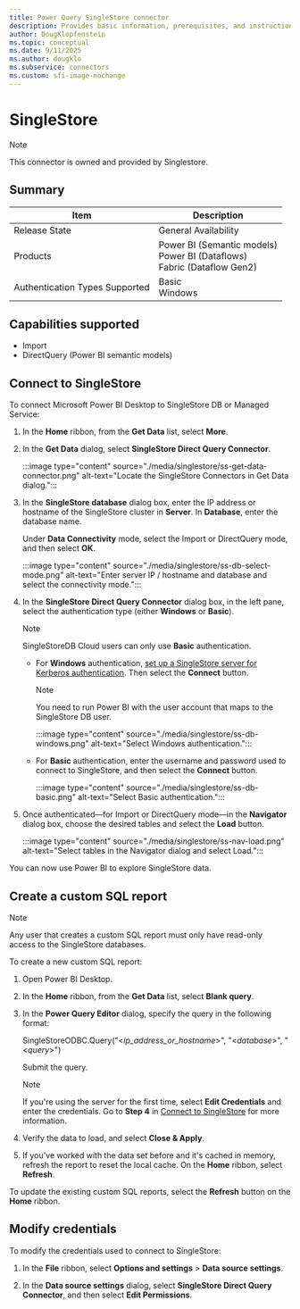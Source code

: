 ```yaml
---
title: Power Query SingleStore connector
description: Provides basic information, prerequisites, and instructions on how to connect to your SingleStore data.
author: DougKlopfenstein
ms.topic: conceptual
ms.date: 9/11/2025
ms.author: dougklo
ms.subservice: connectors
ms.custom: sfi-image-nochange
---
```


# SingleStore

>[!Note]
>This connector is owned and provided by Singlestore.

## Summary

| Item | Description |
| --- | --- |
| Release State | General Availability |
| Products | Power BI (Semantic models)<br/>Power BI (Dataflows)<br/>Fabric (Dataflow Gen2) |
| Authentication Types Supported | Basic<br/>Windows |

## Capabilities supported

* Import
* DirectQuery (Power BI semantic models)

## Connect to SingleStore

To connect Microsoft Power BI Desktop to SingleStore DB or Managed Service:

1. In the **Home** ribbon, from the **Get Data** list, select **More**.

2. In the **Get Data** dialog, select **SingleStore Direct Query Connector**.

    :::image type="content" source="./media/singlestore/ss-get-data-connector.png" alt-text="Locate the SingleStore Connectors in Get Data dialog.":::

3. In the **SingleStore database** dialog box, enter the IP address or hostname of the SingleStore cluster in **Server**. In **Database**, enter the database name.

    Under **Data Connectivity** mode, select the Import or DirectQuery mode, and then select **OK**.

    :::image type="content" source="./media/singlestore/ss-db-select-mode.png" alt-text="Enter server IP / hostname and database and select the connectivity mode.":::

4. In the **SingleStore Direct Query Connector** dialog box, in the left pane, select the authentication type (either **Windows** or **Basic**).

    > [!NOTE]
    > SingleStoreDB Cloud users can only use **Basic** authentication.

    * For **Windows** authentication, [set up a SingleStore server for Kerberos authentication](https://docs.singlestore.com/db/v7.3/en/security/authentication/kerberos-authentication.html). Then select the **Connect** button.

       > [!NOTE]
       > You need to run Power BI with the user account that maps to the SingleStore DB user.

       :::image type="content" source="./media/singlestore/ss-db-windows.png" alt-text="Select Windows authentication.":::

    * For **Basic** authentication, enter the username and password used to connect to SingleStore, and then select the **Connect** button.

       :::image type="content" source="./media/singlestore/ss-db-basic.png" alt-text="Select Basic authentication.":::

5. Once authenticated&mdash;for Import or DirectQuery mode&mdash;in the **Navigator** dialog box, choose the desired tables and select the **Load** button.

    :::image type="content" source="./media/singlestore/ss-nav-load.png" alt-text="Select tables in the Navigator dialog and select Load.":::

You can now use Power BI to explore SingleStore data.

## Create a custom SQL report

> [!NOTE]
> Any user that creates a custom SQL report must only have read-only access to the SingleStore databases.

To create a new custom SQL report:

1. Open Power BI Desktop.

2. In the **Home** ribbon, from the **Get Data** list, select **Blank query**.

3. In the **Power Query Editor** dialog, specify the query in the following format:

    SingleStoreODBC.Query("\<_ip_address_or_hostname_>", "\<_database_>", "\<_query_>")

    Submit the query.

    > [!NOTE]
    > If you're using the server for the first time, select **Edit Credentials** and enter the credentials. Go to **Step 4** in [Connect to SingleStore](#connect-to-singlestore) for more information.

4. Verify the data to load, and select **Close & Apply**.

5. If you've worked with the data set before and it's cached in memory, refresh the report to reset the local cache. On the **Home** ribbon, select **Refresh**.

To update the existing custom SQL reports, select the **Refresh** button on the **Home** ribbon.

## Modify credentials

To modify the credentials used to connect to SingleStore:

1. In the **File** ribbon, select **Options and settings** > **Data source settings**.

2. In the **Data source settings** dialog, select **SingleStore Direct Query Connector**, and then select **Edit Permissions**.
